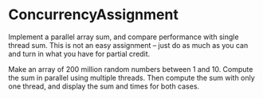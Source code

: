 # ConcurrencyAssignment

Implement a parallel array sum, and compare performance with single thread sum. This is not an easy assignment – just do as much as you can and turn in what you have for partial credit.

Make an array of 200 million random numbers between 1 and 10. Compute the sum in parallel using multiple threads. Then compute the sum with only one thread, and display the sum and times for both cases.
